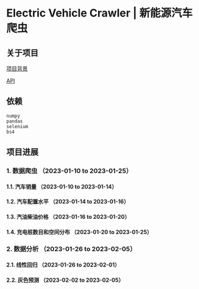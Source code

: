 # Electric Vehicle Crawler | 新能源汽车爬虫

## 关于项目

[项目背景](https://github.com/xjtulyc/Electric_Vehicle_Crawler/blob/main/docs/background.md)

[API](https://github.com/xjtulyc/Electric_Vehicle_Crawler/blob/main/docs/api.md)

## 依赖

```
numpy
pandas
selenium
bs4
```

## 项目进展

### 1. 数据爬虫 （2023-01-10 to 2023-01-25）

#### 1.1. 汽车销量 （2023-01-10 to 2023-01-14）

#### 1.2. 汽车配置水平 （2023-01-14 to 2023-01-16）

#### 1.3. 汽油柴油价格 （2023-01-16 to 2023-01-20）

#### 1.4. 充电桩数目和空间分布 （2023-01-20 to 2023-01-25）

### 2. 数据分析 （2023-01-26 to 2023-02-05）

#### 2.1. 线性回归 （2023-01-26 to 2023-02-01）

#### 2.2. 灰色预测 （2023-02-02 to 2023-02-05）
